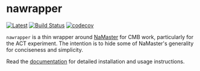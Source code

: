 # nawrapper

[![Latest](https://img.shields.io/badge/docs-dev-blue.svg)](https://xzackli.github.io/nawrapper/index.html)
[![Build Status](https://travis-ci.com/xzackli/nawrapper.svg?branch=master)](https://travis-ci.com/xzackli/nawrapper)
[![codecov](https://codecov.io/gh/xzackli/nawrapper/branch/master/graph/badge.svg)](https://codecov.io/gh/xzackli/nawrapper)

`nawrapper` is a thin wrapper around [NaMaster](https://github.com/LSSTDESC/NaMaster)
for CMB work, particularly for the ACT experiment. The intention is to hide some of NaMaster's generality for conciseness and simplicity.

Read the [documentation](https://xzackli.github.io/nawrapper/index.html) for detailed installation and usage instructions.
